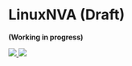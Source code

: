 # LinuxNVA (Draft)

**(Working in progress)**

<a href="https://portal.azure.com/#create/Microsoft.Template/uri/https%3A%2F%2Fraw.githubusercontent.com%2Fdmauser%2FLinuxNVA%2Fmaster%2FLinuxNVA.json" target="_blank">
    <img src="http://azuredeploy.net/deploybutton.png"/>
</a>
<a href="http://armviz.io/#/?load=https%3A%2F%2Fraw.githubusercontent.com%2Fdmauser%2FLinuxNVA%2Fmaster%2FLinuxNVA.json" target="_blank">
    <img src="http://armviz.io/visualizebutton.png"/>
</a>